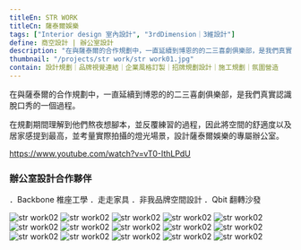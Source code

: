 ```yaml
---
titleEn: STR WORK
titleCn: 薩泰爾娛樂
tags: ["Interior design 室內設計", "3rdDimension｜3維設計"]
define: 商空設計 | 辦公室設計
description: "在與薩泰爾的合作規劃中，一直延續到博恩的的二三喜劇俱樂部，是我們真實認識脫口秀的一個過程。在規劃期間理解到他們熬夜想腳本，並反覆練習的過程，因此將空間的舒適度以及居家感提到最高。"
thumbnail: "/projects/str work/str work01.jpg"
contain: 設計規劃｜品牌視覺連結｜企業風格訂製｜招牌規劃設計｜施工規劃｜氛圍營造
---
```


<section>

在與薩泰爾的合作規劃中，一直延續到博恩的的二三喜劇俱樂部，是我們真實認識脫口秀的一個過程。

在規劃期間理解到他們熬夜想腳本，並反覆練習的過程，因此將空間的舒適度以及居家感提到最高，並考量實際拍攝的燈光場景，設計薩泰爾娛樂的專屬辦公室。

https://www.youtube.com/watch?v=vT0-IthLPdU

</section>

<section>

### 辦公室設計合作夥伴

．Backbone 椎座工學
．走走家具
．非我品牌空間設計
．Qbit 翻轉沙發

</section>

<section>

<img alt="str work02" data-src="/projects/str work/str work02.jpg" />
<img alt="str work02" data-src="/projects/str work/str work02.jpg" />
<img alt="str work02" data-src="/projects/str work/str work02.jpg" />
<img alt="str work02" data-src="/projects/str work/str work02.jpg" />
<img alt="str work02" data-src="/projects/str work/str work02.jpg" />
<img alt="str work02" data-src="/projects/str work/str work02.jpg" />
<img alt="str work02" data-src="/projects/str work/str work02.jpg" />
<img alt="str work02" data-src="/projects/str work/str work02.jpg" />
<img alt="str work02" data-src="/projects/str work/str work02.jpg" />
<img alt="str work02" data-src="/projects/str work/str work02.jpg" />
<img alt="str work02" data-src="/projects/str work/str work02.jpg" />
<img alt="str work02" data-src="/projects/str work/str work02.jpg" />
<img alt="str work02" data-src="/projects/str work/str work02.jpg" />
<img alt="str work02" data-src="/projects/str work/str work02.jpg" />
<img alt="str work02" data-src="/projects/str work/str work02.jpg" />

</section>
